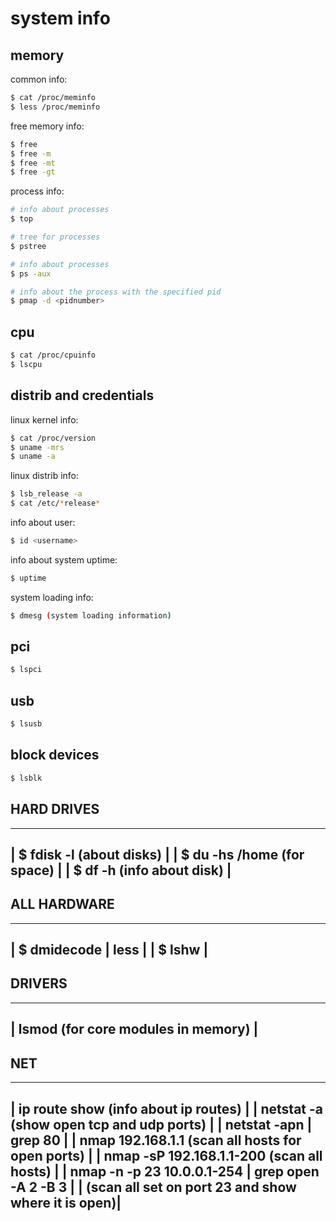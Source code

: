 # system info
## memory
common info:
```sh
$ cat /proc/meminfo 
$ less /proc/meminfo
```

free memory info:
```sh
$ free
$ free -m
$ free -mt
$ free -gt
```

process info:
```sh
# info about processes
$ top 

# tree for processes
$ pstree

# info about processes
$ ps -aux

# info about the process with the specified pid
$ pmap -d <pidnumber>
```


## cpu
```sh
$ cat /proc/cpuinfo
$ lscpu
```


## distrib and credentials
linux kernel info:
```sh
$ cat /proc/version
$ uname -mrs
$ uname -a
```

linux distrib info:
```sh
$ lsb_release -a
$ cat /etc/*release*
```

info about user:
```sh
$ id <username> 
```

info about system uptime:
```sh
$ uptime 
```

system loading info:
```sh
$ dmesg (system loading information)
```


## pci
```sh
$ lspci
```


## usb
```sh
$ lsusb
``` 


## block devices
```sh
$ lsblk
```


 HARD DRIVES
 -----------
 ------------------------------------------------------------------------
 | $ fdisk -l (about disks)						|
 | $ du -hs /home (for space)						|
 | $ df -h (info about disk)						|
 ------------------------------------------------------------------------


 ALL HARDWARE
 ------------
 ------------------------------------------------------------------------
 | $ dmidecode | less							|
 | $ lshw								|
 ------------------------------------------------------------------------


 DRIVERS
 --------
 ------------------------------------------------------------------------
 | lsmod (for core modules in memory)					|
 ------------------------------------------------------------------------


 NET
 ---
 ------------------------------------------------------------------------ 
 | ip route show (info about ip routes)					|
 | netstat -a (show open tcp and udp ports)				|
 | netstat -apn | grep 80						|
 | nmap 192.168.1.1 (scan all hosts for open ports)			|
 | nmap -sP 192.168.1.1-200 (scan all hosts)				|
 | nmap -n -p 23 10.0.0.1-254 | grep open -A 2 -B 3 			|
 |                  (scan all set on port 23 and show  where it is open)|
 ------------------------------------------------------------------------ 
